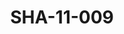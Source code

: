 ---
pid: SHA-11-009
title: SHA-11-009
language: ar
collection: شرحبيل احمد
original_label: 
rights: شرحبيل احمد
location_of_original: شرحبيل احمد
photographer_or_studio: جورق كوبلير
scanned_from: photograph 10.8 by 14.9
_date: '1966'
location: اثيوبيا، اديس ابابا
description: هايلي سيلاسي في جمهور
additional_notes: 
permission_display: 'yes'
on_server: 'no'
on_website: 'no'
permalink: "/archive/ar/sha-11-009.html"
layout: photo-page
---